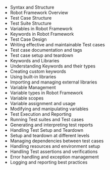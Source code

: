 - Syntax and Structure
- Robot Framework Overview
- Test Case Structure
- Test Suite Structure
- Variables in Robot Framework
- Keywords in Robot Framework
- Test Case Design
- Writing effective and maintainable Test cases
- Test case documentation and tags
- Test case setup and teardown
- Keywords and Libraries
- Understanding Keywords and their types
- Creating custom keywords
- Using built-in libraries
- Importing and managing external libraries
- Variable Management
- Variable types in Robot Framework
- Variable scopes
- Variable assignment and usage
- Modifying and manipulating variables
- Test Execution and Reporting
- Running Test suites and Test cases
- Generating and interpreting test reports
- Handling Test Setup and Teardown
- Setup and teardown at different levels
- Managing dependencies between test cases
- Handling resources and environment setup
- Handling Test assertions and verifications
- Error handling and exception management
- Logging and reporting best practices
